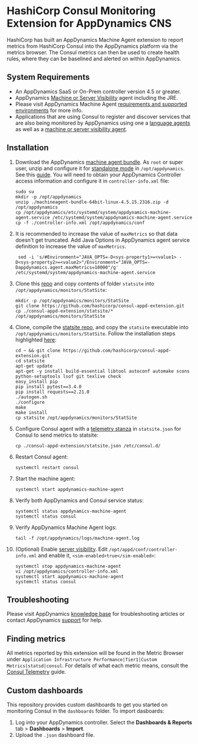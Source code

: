# HashiCorp Consul Monitoring Extension for AppDynamics CNS
HashiCorp has built an AppDynamics Machine Agent extension to report metrics from HashiCorp Consul into the AppDynamics platform via the metrics browser.  The Consul metrics can then be used to create health rules, where they can be baselined and alerted on within AppDynamics.

## System Requirements
- An AppDynamics SaaS or On-Prem controller version 4.5 or greater. 
- AppDynamics [Machine or Server Visibility] agent including the JRE. 
- Please visit AppDynamics Machine Agent [requirements and supported environments] for more info.
- Applications that are using Consul to register and discover services that are also being monitored by AppDynamics using one a [language agents] as well as a [machine or server visibility agent].  


## Installation

 1. Download the AppDynamics [machine agent bundle]. As `root` or super user, unzip and configure it for [standalone mode] in `/opt/appdynamics`. See this [guide]. You will need to obtain your AppDynamics Controller access information and configure it in `controller-info.xml` file:

        sudo su
        mkdir -p /opt/appdynamics
        unzip ./machineagent-bundle-64bit-linux-4.5.15.2316.zip -d /opt/appdynamics
        cp /opt/appdynamics/etc/systemd/system/appdynamics-machine-agent.service /etc/systemd/system/appdynamics-machine-agent.service
        cp -f ./controller-info.xml /opt/appdynamics/conf

 2. It is recommended to increase the value of `maxMetrics` so that data doesn't get truncated. Add Java Options in AppDynamics agent service definition to increase the value of `maxMetrics`.
 
         sed -i 's/#Environment="JAVA_OPTS=-D<sys-property1>=<value1> -D<sys-property2>=<value2>"/Environment="JAVA_OPTS=-Dappdynamics.agent.maxMetrics=10000"/g' /etc/systemd/system/appdynamics-machine-agent.service
 
 3. Clone this [repo] and copy contents of folder `statsite` into `/opt/appdynamics/monitors/StatSite`:
 
        mkdir -p /opt/appdynamics/monitors/StatSite
        git clone https://github.com/hashicorp/consul-appd-extension.git
        cp ./consul-appd-extension/statsite/* /opt/appdynamics/monitors/StatSite

 4. Clone, compile the [statsite repo], and copy the `statsite` executable into `/opt/appdynamics/monitors/StatSite`. Follow the installation steps highlighted [here]:
 
        cd ~ && git clone https://github.com/hashicorp/consul-appd-extension.git
        cd statsite
        apt-get update
        apt-get -y install build-essential libtool autoconf automake scons python-setuptools lsof git texlive check
        easy_install pip
        pip install pytest==3.4.0 
        pip install requests==2.21.0
        ./autogen.sh
        ./configure
        make
        make install
        cp statsite /opt/appdynamics/monitors/StatSite

 5. Configure Consul agent with a [telemetry stanza] in `statsite.json` for Consul to send metrics to statsite:

        cp ./consul-appd-extension/statsite.json /etc/consul.d/

 6. Restart Consul agent:

        systemctl restart consul

 7. Start the machine agent:
 
        systemctl start appdynamics-machine-agent

 8. Verify both AppDynamics and Consul service status:
       
        systemctl status appdynamics-machine-agent
        systemctl status consul

 9. Verify AppDynamics Machine Agent logs:
       
        tail -f /opt/appdynamics/logs/machine-agent.log

 10. (Optional) Enable [server visibility]. Edit `/opt/appd/conf/controller-info.xml` and enable it, `<sim-enabled>true</sim-enabled>`:
       
       ```
       systemctl stop appdynamics-machine-agent
       vi /opt/appdynamics/controller-info.xml
       systemctl start appdynamics-machine-agent
       systemctl status consul
       ```


## Troubleshooting
Please visit AppDynamics [knowledge base] for troubleshooting articles or contact AppDynamics [support] for help.

## Finding metrics
All metrics reported by this extension will be found in the Metric Browser under `Application Infrastructure Performance|Tier1|Custom Metrics|statsd|consul`. For details of what each metric means, consult the [Consul Telemetry] guide.

## Custom dashboards
This repository provides custom dashboards to get you started on monitoring Consul in the `dashboards` folder. To import dasboards:

 1. Log into your AppDynamics controller. Select the **Dashboards & Reports** tab > **Dashboards** > **Import**.
 2. Upload the  `.json` dashboard file.
  

[requirements and supported environments]: https://docs.appdynamics.com/display/PRO45/Standalone+Machine+Agent+Requirements+and+Supported+Environments
[Machine or Server Visibility]: https://docs.appdynamics.com/display/PRO45/Infrastructure+Visibility
[language agents]: https://docs.appdynamics.com/display/PRO45/Install+App+Server+Agents
[machine or server visibility agent]: https://docs.appdynamics.com/display/PRO45/Infrastructure+Visibility
[machine agent bundle]: https://download.appdynamics.com/download/#version=&apm=machine&os=&platform_admin_os=&appdynamics_cluster_os=&events=&eum=&page=1
[guide]: https://docs.appdynamics.com/display/PRO45/Linux+Install+Using+ZIP+with+Bundled+JRE
[repo]: https://github.com/hashicorp/consul-appd-extension
[standalone mode]: https://docs.appdynamics.com/display/PRO45/Configure+the+Standalone+Machine+Agent
[telemetry stanza]: https://www.consul.io/docs/agent/options.html#telemetry
[server visibility]: https://docs.appdynamics.com/display/PRO45/Enable+Server+Visibility
[consul telemetry]: https://www.consul.io/docs/agent/telemetry.html
[statsite repo]: https://github.com/statsite/statsite
[here]: https://github.com/statsite/statsite/blob/master/INSTALL.md
[knowledge base]: https://community.appdynamics.com/t5/Knowledge-Base/tkb-p/knowledge-base
[support]: https://www.appdynamics.com/support/

